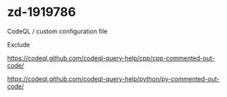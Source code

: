 # zd-1919786
CodeQL / custom configuration file

Exclude

https://codeql.github.com/codeql-query-help/cpp/cpp-commented-out-code/

https://codeql.github.com/codeql-query-help/python/py-commented-out-code/

